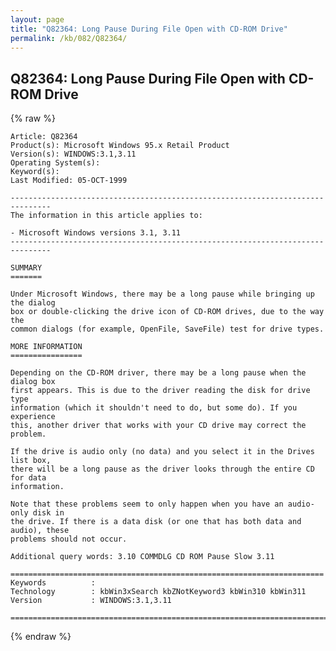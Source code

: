 ```yaml
---
layout: page
title: "Q82364: Long Pause During File Open with CD-ROM Drive"
permalink: /kb/082/Q82364/
---
```


## Q82364: Long Pause During File Open with CD-ROM Drive

{% raw %}

	Article: Q82364
	Product(s): Microsoft Windows 95.x Retail Product
	Version(s): WINDOWS:3.1,3.11
	Operating System(s): 
	Keyword(s): 
	Last Modified: 05-OCT-1999
	
	-------------------------------------------------------------------------------
	The information in this article applies to:
	
	- Microsoft Windows versions 3.1, 3.11 
	-------------------------------------------------------------------------------
	
	SUMMARY
	=======
	
	Under Microsoft Windows, there may be a long pause while bringing up the dialog
	box or double-clicking the drive icon of CD-ROM drives, due to the way the
	common dialogs (for example, OpenFile, SaveFile) test for drive types.
	
	MORE INFORMATION
	================
	
	Depending on the CD-ROM driver, there may be a long pause when the dialog box
	first appears. This is due to the driver reading the disk for drive type
	information (which it shouldn't need to do, but some do). If you experience
	this, another driver that works with your CD drive may correct the problem.
	
	If the drive is audio only (no data) and you select it in the Drives list box,
	there will be a long pause as the driver looks through the entire CD for data
	information.
	
	Note that these problems seem to only happen when you have an audio-only disk in
	the drive. If there is a data disk (or one that has both data and audio), these
	problems should not occur.
	
	Additional query words: 3.10 COMMDLG CD ROM Pause Slow 3.11
	
	======================================================================
	Keywords          :  
	Technology        : kbWin3xSearch kbZNotKeyword3 kbWin310 kbWin311
	Version           : WINDOWS:3.1,3.11
	
	=============================================================================
	

{% endraw %}
